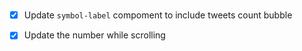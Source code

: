 #

- [x] Update `symbol-label` compoment to include tweets count bubble

- [x] Update the number while scrolling
